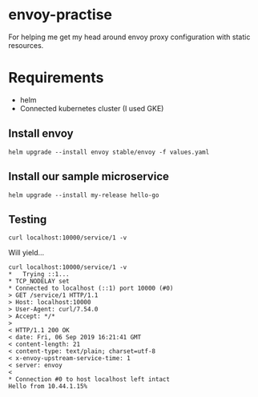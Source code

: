 # envoy-practise

For helping me get my head around envoy proxy configuration with static resources.


# Requirements

- helm
- Connected kubernetes cluster (I used GKE)

## Install envoy

`helm upgrade --install envoy stable/envoy -f values.yaml`

## Install our sample microservice

`helm upgrade --install my-release hello-go`


## Testing


`curl localhost:10000/service/1 -v`

Will yield...

```
curl localhost:10000/service/1 -v
*   Trying ::1...
* TCP_NODELAY set
* Connected to localhost (::1) port 10000 (#0)
> GET /service/1 HTTP/1.1
> Host: localhost:10000
> User-Agent: curl/7.54.0
> Accept: */*
>
< HTTP/1.1 200 OK
< date: Fri, 06 Sep 2019 16:21:41 GMT
< content-length: 21
< content-type: text/plain; charset=utf-8
< x-envoy-upstream-service-time: 1
< server: envoy
<
* Connection #0 to host localhost left intact
Hello from 10.44.1.15%
```
